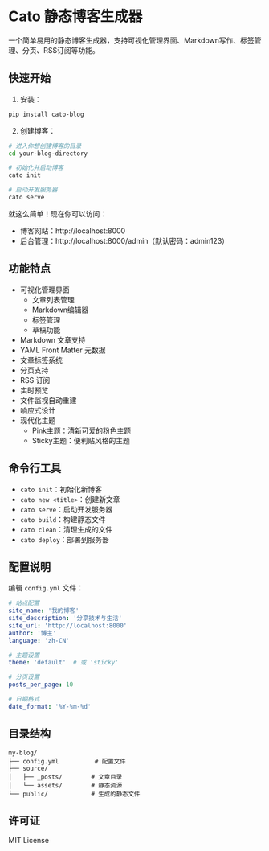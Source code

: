 # Cato 静态博客生成器

一个简单易用的静态博客生成器，支持可视化管理界面、Markdown写作、标签管理、分页、RSS订阅等功能。

## 快速开始

1. 安装：
```bash
pip install cato-blog
```

2. 创建博客：
```bash
# 进入你想创建博客的目录
cd your-blog-directory

# 初始化并启动博客
cato init

# 启动开发服务器
cato serve
```

就这么简单！现在你可以访问：
- 博客网站：http://localhost:8000
- 后台管理：http://localhost:8000/admin（默认密码：admin123）

## 功能特点

- 可视化管理界面
  - 文章列表管理
  - Markdown编辑器
  - 标签管理
  - 草稿功能
- Markdown 文章支持
- YAML Front Matter 元数据
- 文章标签系统
- 分页支持
- RSS 订阅
- 实时预览
- 文件监视自动重建
- 响应式设计
- 现代化主题
  - Pink主题：清新可爱的粉色主题
  - Sticky主题：便利贴风格的主题

## 命令行工具

- `cato init`：初始化新博客
- `cato new <title>`：创建新文章
- `cato serve`：启动开发服务器
- `cato build`：构建静态文件
- `cato clean`：清理生成的文件
- `cato deploy`：部署到服务器

## 配置说明

编辑 `config.yml` 文件：

```yaml
# 站点配置
site_name: '我的博客'
site_description: '分享技术与生活'
site_url: 'http://localhost:8000'
author: '博主'
language: 'zh-CN'

# 主题设置
theme: 'default'  # 或 'sticky'

# 分页设置
posts_per_page: 10

# 日期格式
date_format: '%Y-%m-%d'
```

## 目录结构

```
my-blog/
├── config.yml          # 配置文件
├── source/
│   ├── _posts/        # 文章目录
│   └── assets/        # 静态资源
└── public/            # 生成的静态文件
```

## 许可证

MIT License 